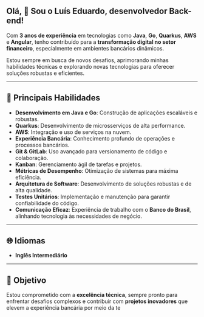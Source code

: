 ## Olá, 👋 Sou o Luís Eduardo, desenvolvedor Back-end!

Com **3 anos de experiência** em tecnologias como **Java**, **Go**, **Quarkus**, **AWS** e **Angular**, tenho contribuído para a **transformação digital no setor financeiro**, especialmente em ambientes bancários dinâmicos. 

Estou sempre em busca de novos desafios, aprimorando minhas habilidades técnicas e explorando novas tecnologias para oferecer soluções robustas e eficientes.

---

## 🚀 Principais Habilidades
- **Desenvolvimento em Java e Go**: Construção de aplicações escaláveis e robustas.
- **Quarkus**: Desenvolvimento de microsserviços de alta performance.
- **AWS**: Integração e uso de serviços na nuvem.
- **Experiência Bancária**: Conhecimento profundo de operações e processos bancários.
- **Git & GitLab**: Uso avançado para versionamento de código e colaboração.
- **Kanban**: Gerenciamento ágil de tarefas e projetos.
- **Métricas de Desempenho**: Otimização de sistemas para máxima eficiência.
- **Arquitetura de Software**: Desenvolvimento de soluções robustas e de alta qualidade.
- **Testes Unitários**: Implementação e manutenção para garantir confiabilidade do código.
- **Comunicação Eficaz**: Experiência de trabalho com o **Banco do Brasil**, alinhando tecnologia às necessidades de negócio.

---

## 🌐 Idiomas
- **Inglês Intermediário**

---

## 🎯 Objetivo
Estou comprometido com a **excelência técnica**, sempre pronto para enfrentar desafios complexos e contribuir com **projetos inovadores** que elevem a experiência bancária por meio da te
